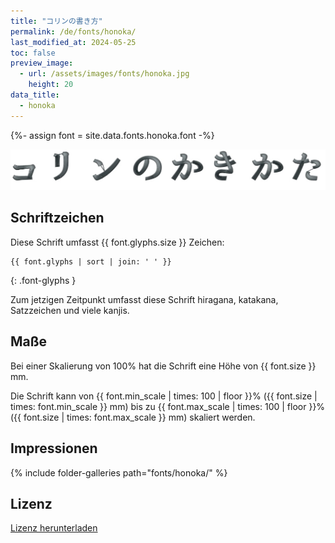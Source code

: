 ```yaml
---
title: "コリンの書き方"
permalink: /de/fonts/honoka/
last_modified_at: 2024-05-25
toc: false
preview_image:
  - url: /assets/images/fonts/honoka.jpg
    height: 20
data_title:
  - honoka
---
```

{%- assign font = site.data.fonts.honoka.font -%}

![Honoka](/assets/images/fonts/honoka.jpg)

## Schriftzeichen

Diese Schrift umfasst  {{ font.glyphs.size }} Zeichen:

```
{{ font.glyphs | sort | join: ' ' }}
```
{: .font-glyphs }

Zum jetzigen Zeitpunkt umfasst diese Schrift  hiragana, katakana, Satzzeichen und 
viele kanjis.

## Maße

Bei einer Skalierung von 100% hat die Schrift eine Höhe von {{ font.size }} mm. 

Die Schrift kann von {{ font.min_scale | times: 100 | floor }}% ({{ font.size | times: font.min_scale }} mm)
bis zu {{ font.max_scale | times: 100 | floor }}% ({{ font.size | times: font.max_scale }} mm) skaliert werden.

## Impressionen

{% include folder-galleries path="fonts/honoka/" %}

## Lizenz

[Lizenz herunterladen](https://github.com/inkstitch/inkstitch/tree/main/fonts/honoka/LICENSE)
